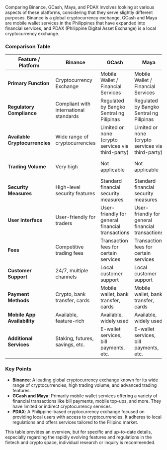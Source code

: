 Comparing Binance, GCash, Maya, and PDAX involves looking at various aspects of these platforms, considering that they serve slightly different purposes. Binance is a global cryptocurrency exchange, GCash and Maya are mobile wallet services in the Philippines that have expanded into financial services, and PDAX (Philippine Digital Asset Exchange) is a local cryptocurrency exchange. 

### Comparison Table

| Feature / Platform      | Binance                                | GCash                                    | Maya                                        | PDAX                                        |
|-------------------------|----------------------------------------|------------------------------------------|---------------------------------------------|---------------------------------------------|
| **Primary Function**    | Cryptocurrency Exchange                | Mobile Wallet / Financial Services       | Mobile Wallet / Financial Services          | Cryptocurrency Exchange                     |
| **Regulatory Compliance**| Compliant with international standards | Regulated by Bangko Sentral ng Pilipinas | Regulated by Bangko Sentral ng Pilipinas    | Regulated by Bangko Sentral ng Pilipinas    |
| **Available Cryptocurrencies** | Wide range of cryptocurrencies  | Limited or none (crypto services via third-party) | Limited or none (crypto services via third-party) | Offers a range of cryptocurrencies, focused on the local market |
| **Trading Volume**      | Very high                              | Not applicable                           | Not applicable                              | Lower than Binance, focused on local market |
| **Security Measures**   | High-level security features           | Standard financial security measures     | Standard financial security measures        | Standard financial security measures        |
| **User Interface**      | User-friendly for traders              | User-friendly for general financial transactions | User-friendly for general financial transactions | User-friendly, tailored for local users    |
| **Fees**                | Competitive trading fees               | Transaction fees for certain services    | Transaction fees for certain services       | Competitive trading fees                    |
| **Customer Support**    | 24/7, multiple channels                | Local customer support                   | Local customer support                      | Local customer support                      |
| **Payment Methods**     | Crypto, bank transfer, cards           | Mobile wallet, bank transfer, cards      | Mobile wallet, bank transfer, cards         | Bank transfer, other local methods          |
| **Mobile App Availability** | Available, feature-rich             | Available, widely used                   | Available, widely used                      | Available                                   |
| **Additional Services** | Staking, futures, savings, etc.        | E-wallet services, bill payments, etc.   | E-wallet services, bill payments, etc.      | Limited to crypto services                  |

### Key Points

- **Binance**: A leading global cryptocurrency exchange known for its wide range of cryptocurrencies, high trading volume, and advanced trading features.
- **GCash and Maya**: Primarily mobile wallet services offering a variety of financial transactions like bill payments, mobile top-ups, and more. They have limited or indirect cryptocurrency services.
- **PDAX**: A Philippine-based cryptocurrency exchange focused on providing local users with access to cryptocurrencies. It adheres to local regulations and offers services tailored to the Filipino market.

This table provides an overview, but for specific and up-to-date details, especially regarding the rapidly evolving features and regulations in the fintech and crypto space, individual research or inquiry is recommended.
